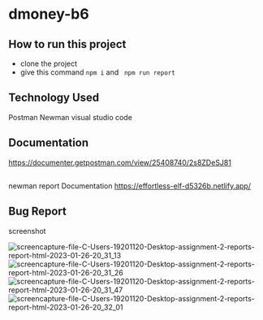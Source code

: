 
#  dmoney-b6

## How to run this project 
-  clone the project 
-  give this command ``` npm i ``` and  ```  npm run report  ```


## Technology Used 
Postman
Newman
visual studio code
 

## Documentation 
https://documenter.getpostman.com/view/25408740/2s8ZDeSJ81

##
newman report Documentation
https://effortless-elf-d5326b.netlify.app/


## Bug Report 
screenshot

![screencapture-file-C-Users-19201120-Desktop-assignment-2-reports-report-html-2023-01-26-20_31_13](https://user-images.githubusercontent.com/123531000/214862680-2a50e7fa-9d32-419d-b8cf-71280598ae62.png)
![screencapture-file-C-Users-19201120-Desktop-assignment-2-reports-report-html-2023-01-26-20_31_26](https://user-images.githubusercontent.com/123531000/214862685-cee5dfd9-3537-4917-bf33-643ad29a7f56.png)
![screencapture-file-C-Users-19201120-Desktop-assignment-2-reports-report-html-2023-01-26-20_31_47](https://user-images.githubusercontent.com/123531000/214862688-2cc8aab7-05b4-4cca-9983-f807c7bd5657.png)
![screencapture-file-C-Users-19201120-Desktop-assignment-2-reports-report-html-2023-01-26-20_32_01](https://user-images.githubusercontent.com/123531000/214862692-11b40f68-0143-4719-b6aa-45a334eef82a.png)
